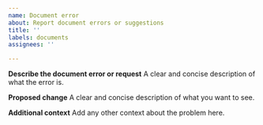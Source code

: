 ```yaml
---
name: Document error
about: Report document errors or suggestions
title: ''
labels: documents
assignees: ''

---
```


**Describe the document error or request**
A clear and concise description of what the error is.

**Proposed change**
A clear and concise description of what you want to see.

**Additional context**
Add any other context about the problem here.
